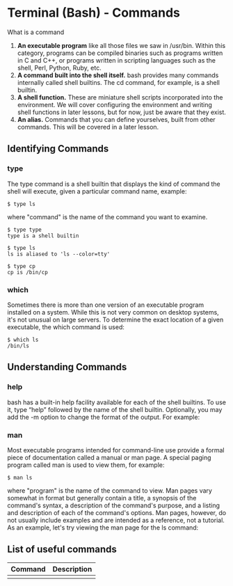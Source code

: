 # Terminal (Bash) - Commands


What is a command

1. **An executable program** like all those files we saw in /usr/bin. Within this category, programs can be compiled binaries such as programs written in C and C++, or programs written in scripting languages such as the shell, Perl, Python, Ruby, etc.
2. **A command built into the shell itself.** bash provides many commands internally called shell builtins. The cd command, for example, is a shell builtin.
3. **A shell function.** These are miniature shell scripts incorporated into the environment. We will cover configuring the environment and writing shell functions in later lessons, but for now, just be aware that they exist.
4. **An alias.** Commands that you can define yourselves, built from other commands. This will be covered in a later lesson.

## Identifying Commands

### type

The type command is a shell builtin that displays the kind of command the shell will execute, given a particular command name, example:
```shell
$ type ls
```

where "command" is the name of the command you want to examine.

```shell
$ type type
type is a shell builtin

$ type ls
ls is aliased to 'ls --color=tty'

$ type cp
cp is /bin/cp
```

### which

Sometimes there is more than one version of an executable program installed on a system. While this is not very common on desktop systems, it's not unusual on large servers. To determine the exact location of a given executable, the which command is used:

```shell
$ which ls
/bin/ls
```

## Understanding Commands

### help

bash has a built-in help facility available for each of the shell builtins. To use it, type “help” followed by the name of the shell builtin. Optionally, you may add the -m option to change the format of the output. For example:

### man

Most executable programs intended for command-line use provide a formal piece of documentation called a manual or man page. A special paging program called man is used to view them, for example:

```shell
$ man ls
```

where "program" is the name of the command to view. Man pages vary somewhat in format but generally contain a title, a synopsis of the command's syntax, a description of the command's purpose, and a listing and description of each of the command's options. Man pages, however, do not usually include examples and are intended as a reference, not a tutorial. As an example, let's try viewing the man page for the ls command:

## List of useful commands

| Command | Description |
| ------- | ----------- |
|  |  |